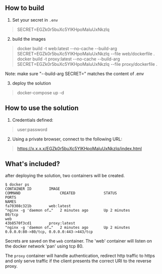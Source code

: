 ## How to build 
1) Set your secret in `.env`
> SECRET=EGZk0r5buXc5YlKHpoMaluUxNkzIq

2) build the images 
> docker build -t web:latest --no-cache --build-arg SECRET=EGZk0r5buXc5YlKHpoMaluUxNkzIq --file web/dockerfile .
> docker build -t proxy:latest --no-cache --build-arg SECRET=EGZk0r5buXc5YlKHpoMaluUxNkzIq --file proxy/dockerfile .

Note:
make sure "--build-arg SECRET=" matches the content of .env


3) deploy the solution 
> docker-compose up -d




## How to use the solution 
1) Credentials defined:
> user:password

2) Using a private browser, connect to the following URL:  
> https://x.x.x.x/EGZk0r5buXc5YlKHpoMaluUxNkzIq/index.html




## What's included? 
after deploying the solution, two containers will be created. 

```
$ docker ps
CONTAINER ID        IMAGE                                          COMMAND                  CREATED             STATUS                 PORTS                                                                                                                                                                                        NAMES
fa70308c321b        web:latest                                     "nginx -g 'daemon of…"   2 minutes ago       Up 2 minutes           80/tcp                                                                                                                                                                                       web
43b8570f3cd1        proxy:latest                                   "nginx -g 'daemon of…"   2 minutes ago       Up 2 minutes           0.0.0.0:80->80/tcp, 0.0.0.0:443->443/tcp
```


Secrets are saved on the `web` container. The 'web' container will listen on the docker network 'pan' using tcp 80. 


The `proxy` container will handle authentication, redirect http traffic to https and only serve traffic if the client presents the correct URI to the reverse proxy. 






